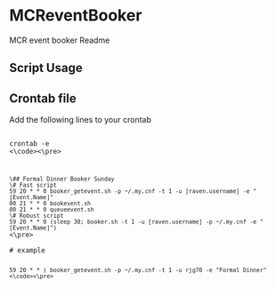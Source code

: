 MCReventBooker
==============

MCR event booker Readme


Script Usage
-------------

## Crontab file
Add the following lines to your crontab 
<pre><code>
crontab -e
<\code><\pre>

<pre><code>
\## Formal Dinner Booker Sunday
\# Fast script
59 20 * * 0 booker_getevent.sh -p ~/.my.cnf -t 1 -u [raven.username] -e "[Event.Name]"
00 21 * * 0 bookevent.sh
00 21 * * 0 queueevent.sh 
\# Robust script
59 20 * * 0 (sleep 30; booker.sh -t 1 -u [raven.username] -p ~/.my.cnf -e "[Event.Name]")
</code><\pre>

# example
<pre><code>
59 20 * * ) booker_getevent.sh -p ~/.my.cnf -t 1 -u rjg70 -e "Formal Dinner"
<\code><\pre>

